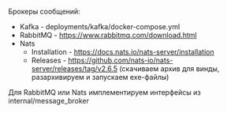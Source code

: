 Брокеры сообщений:

- Kafka - deployments/kafka/docker-compose.yml
- RabbitMQ - https://www.rabbitmq.com/download.html
- Nats
  - Installation - https://docs.nats.io/nats-server/installation
  - Releases - https://github.com/nats-io/nats-server/releases/tag/v2.6.5 (скачиваем архив для винды, разархивируем и запускаем exe-файлы)

Для RabbitMQ или Nats имплементируем интерфейсы из internal/message_broker